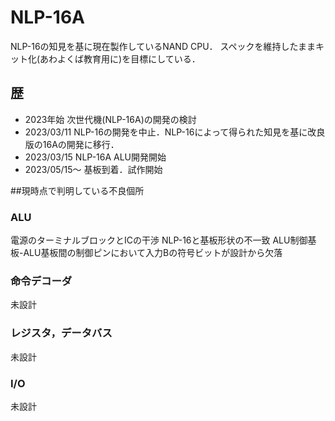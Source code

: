 # NLP-16A
NLP-16の知見を基に現在製作しているNAND CPU．
スペックを維持したままキット化(あわよくば教育用に)を目標にしている．
## 歴
- 2023年始 次世代機(NLP-16A)の開発の検討
- 2023/03/11 NLP-16の開発を中止．NLP-16によって得られた知見を基に改良版の16Aの開発に移行．
- 2023/03/15 NLP-16A ALU開発開始
- 2023/05/15～ 基板到着．試作開始

##現時点で判明している不良個所
### ALU
電源のターミナルブロックとICの干渉
NLP-16と基板形状の不一致
ALU制御基板-ALU基板間の制御ピンにおいて入力Bの符号ビットが設計から欠落
### 命令デコーダ
未設計
### レジスタ，データバス
未設計
### I/O
未設計